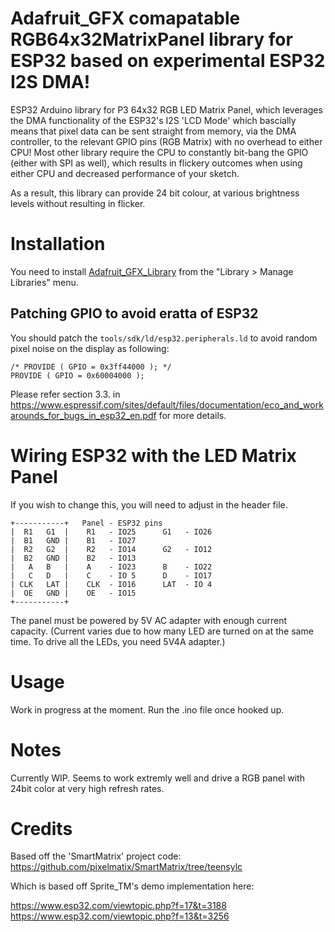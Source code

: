 # Adafruit_GFX comapatable RGB64x32MatrixPanel library for ESP32 based on experimental ESP32 I2S DMA!

ESP32 Arduino library for P3 64x32 RGB LED Matrix Panel, which leverages the DMA functionality of the ESP32's I2S 'LCD Mode' which bascially means that pixel data can be sent straight from memory, via the DMA controller, to the relevant GPIO pins (RGB Matrix) with no overhead to either CPU! Most other library require the CPU to constantly bit-bang the GPIO (either with SPI as well), which results in flickery outcomes when using either CPU and decreased performance of your sketch.

As a result, this library can provide 24 bit colour, at various brightness levels without resulting in flicker.

# Installation

You need to install [Adafruit_GFX_Library](https://github.com/adafruit/Adafruit-GFX-Library) from the "Library > Manage Libraries" menu.

## Patching GPIO to avoid eratta of ESP32

You should patch the `tools/sdk/ld/esp32.peripherals.ld` to avoid random pixel noise on the display as following:

```
/* PROVIDE ( GPIO = 0x3ff44000 ); */
PROVIDE ( GPIO = 0x60004000 );
```

Please refer section 3.3. in https://www.espressif.com/sites/default/files/documentation/eco_and_workarounds_for_bugs_in_esp32_en.pdf for more details.

# Wiring ESP32 with the LED Matrix Panel

If you wish to change this, you will need to adjust in the header file.

```
+-----------+   Panel - ESP32 pins
|  R1   G1  |    R1   - IO25      G1   - IO26
|  B1   GND |    B1   - IO27
|  R2   G2  |    R2   - IO14      G2   - IO12
|  B2   GND |    B2   - IO13
|   A   B   |    A    - IO23      B    - IO22
|   C   D   |    C    - IO 5      D    - IO17
| CLK   LAT |    CLK  - IO16      LAT  - IO 4
|  OE   GND |    OE   - IO15
+-----------+
```

The panel must be powered by 5V AC adapter with enough current capacity.
(Current varies due to how many LED are turned on at the same time. To drive all the LEDs, you need 5V4A adapter.)

# Usage

Work in progress at the moment. Run the .ino file once hooked up.

# Notes

Currently WIP. Seems to work extremly well and drive a RGB panel with 24bit color at very high refresh rates.

# Credits

Based off the 'SmartMatrix' project code: https://github.com/pixelmatix/SmartMatrix/tree/teensylc

Which is based off Sprite_TM's demo implementation here:

https://www.esp32.com/viewtopic.php?f=17&t=3188
https://www.esp32.com/viewtopic.php?f=13&t=3256
